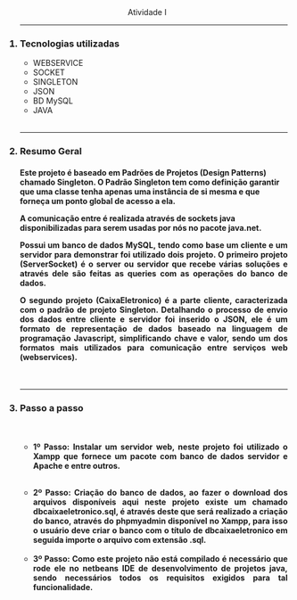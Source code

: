 <center> Atividade I</center>
<ol><hr>
<h3><li>Tecnologias utilizadas </li></h3>
<ul> 
      <li>WEBSERVICE  </li>
      <li>SOCKET      </li>
      <li>SINGLETON   </li> 
      <li>JSON        </li>
      <li>BD MySQL    </li> 
      <li>JAVA        </li> 
</ul><br> 
 <hr>     
 <h3><li>Resumo Geral</li></h3>
 
<h4><p align="justify">
 
Este projeto é baseado em Padrões de Projetos (Design Patterns) chamado Singleton. O Padrão Singleton tem como definição garantir que uma classe tenha apenas uma instância de si mesma e que forneça um ponto global de acesso a ela.

</p><p align="justify">
 
A comunicação entre é realizada através de sockets java disponibilizadas para serem usadas por nós no pacote java.net.
</p><p align="justify">
Possui um banco de dados MySQL, tendo como base um cliente e um servidor para demonstrar foi utilizado dois projeto. O primeiro projeto (ServerSocket) é o server ou servidor que recebe várias soluções e através dele são feitas as queries com as operações do banco de dados.
</p><p align="justify">      
O segundo projeto (CaixaEletronico) é a parte cliente, caracterizada com o padrão de projeto Singleton. Detalhando o processo de envio dos dados entre cliente e servidor foi inserido o JSON, ele é um formato de representação de dados baseado na linguagem de programação Javascript, simplificando chave e valor, sendo um dos formatos mais utilizados para comunicação entre serviços web (webservices).
</p></h4>
 <br><hr>
 <h3><li>Passo a passo</li></h3>
<h4><br>
<ul><li align="justify">
 
1º Passo: Instalar um servidor web, neste projeto foi utilizado o Xampp que fornece um pacote com banco de dados servidor e Apache e entre outros.
</li> <br> 
<li  align="justify">
2º Passo: Criação do banco de dados, ao fazer o download dos arquivos disponíveis aqui neste projeto existe um chamado dbcaixaeletronico.sql,  é através deste que será realizado a criação do banco, através do phpmyadmin disponível no Xampp, para isso o usuário deve criar o banco com o título  de dbcaixaeletronico em seguida importe o arquivo com extensão .sql.
</li><br><li  align="justify">
3º Passo: Como este projeto não está compilado é necessário que rode ele no netbeans IDE de desenvolvimento de projetos java, sendo necessários todos os requisitos exigidos para tal funcionalidade.

</li>
</ul>
</h4>
</ol>


